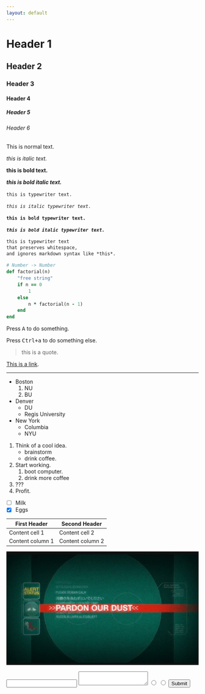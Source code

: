 ```yaml
---
layout: default
---
```


<script>
  function addCss(fileName) {

    var head = document.head;
    var link = document.createElement("link");

    link.type = "text/css";
    link.rel = "stylesheet";
    link.href = fileName;

    head.appendChild(link);
  }

  if (window.location.pathname.match("/MTk3ODkK")) {
    addCss('/css/MTk3ODkK.css');
  }
</script>

# Header 1
## Header 2
### Header 3
#### Header 4
##### Header 5
###### Header 6

This is normal text.

*this is italic text.*

**this is bold text.**

***this is bold italic text.***

`this is typewriter text.`

*`this is italic typewriter text.`*

**`this is bold typewriter text.`**

***`this is bold italic typewriter text.`***

    this is typewriter text
    that preserves whitespace,
    and ignores markdown syntax like *this*.

```ruby
# Number -> Number
def factorial(n)
    "free string"
    if n == 0
        1
    else
        n * factorial(n - 1)
    end
end
```

Press <kbd>A</kbd> to do something.

Press <kbd>Ctrl+a</kbd> to do something else.

> this is a quote.

[This is a link](#).

---

- Boston
    1. NU
    2. BU
- Denver
    - DU
    - Regis University
- New York
    - Columbia
    - NYU

1. Think of a cool idea.
    * brainstorm
    * drink coffee.
2. Start working.
    1. boot computer.
    2. drink more coffee
3. ???
4. Profit.

- [ ] Milk
- [x] Eggs

First Header | Second Header
------------ | -------------
Content cell 1 | Content cell 2
Content column 1 | Content column 2

![](img/dust.jpg)

<form>
    <input type="text" />
    <textarea></textarea>
    <input type="radio" />
    <input type="radio" />
    <input type="submit" />
</form>
